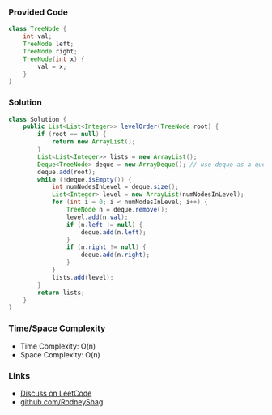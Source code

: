 ### Provided Code

```java
class TreeNode {
    int val;
    TreeNode left;
    TreeNode right;
    TreeNode(int x) {
        val = x;
    }
}
```

### Solution

```java
class Solution {
    public List<List<Integer>> levelOrder(TreeNode root) {
        if (root == null) {
            return new ArrayList();
        }
        List<List<Integer>> lists = new ArrayList();
        Deque<TreeNode> deque = new ArrayDeque(); // use deque as a queue
        deque.add(root);
        while (!deque.isEmpty()) {
            int numNodesInLevel = deque.size();
            List<Integer> level = new ArrayList(numNodesInLevel);
            for (int i = 0; i < numNodesInLevel; i++) {
                TreeNode n = deque.remove();
                level.add(n.val);
                if (n.left != null) {
                    deque.add(n.left);
                }
                if (n.right != null) {
                    deque.add(n.right);
                }
            }
            lists.add(level);
        }
        return lists;
    }
}
```

### Time/Space Complexity

-  Time Complexity: O(n)
- Space Complexity: O(n)

### Links

- [Discuss on LeetCode](https://leetcode.com/problems/binary-tree-level-order-traversal/discuss/304507)
- [github.com/RodneyShag](https://github.com/RodneyShag)
